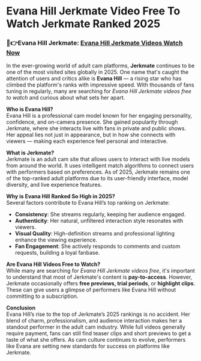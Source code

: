 # Evana Hill Jerkmate Video Free To Watch Jerkmate Ranked 2025
<h3 tabindex="-1" dir="auto" class="heading-element">🔴👉Evana Hill Jerkmate: <a href="https://video2leaks.com/" rel="nofollow"> Evana Hill Jerkmate Videos Watch Now</a></h3>

In the ever-growing world of adult cam platforms, **Jerkmate** continues to be one of the most visited sites globally in 2025. One name that's caught the attention of users and critics alike is **Evana Hill** — a rising star who has climbed the platform's ranks with impressive speed. With thousands of fans tuning in regularly, many are searching for *Evana Hill Jerkmate videos free to watch* and curious about what sets her apart.

**Who is Evana Hill?**  
Evana Hill is a professional cam model known for her engaging personality, confidence, and on-camera presence. She gained popularity through Jerkmate, where she interacts live with fans in private and public shows. Her appeal lies not just in appearance, but in how she connects with viewers — making each experience feel personal and interactive.

**What is Jerkmate?**  
Jerkmate is an adult cam site that allows users to interact with live models from around the world. It uses intelligent match algorithms to connect users with performers based on preferences. As of 2025, Jerkmate remains one of the top-ranked adult platforms due to its user-friendly interface, model diversity, and live experience features.

**Why is Evana Hill Ranked So High in 2025?**  
Several factors contribute to Evana Hill’s top ranking on Jerkmate:
- **Consistency**: She streams regularly, keeping her audience engaged.
- **Authenticity**: Her natural, unfiltered interaction style resonates with viewers.
- **Visual Quality**: High-definition streams and professional lighting enhance the viewing experience.
- **Fan Engagement**: She actively responds to comments and custom requests, building a loyal fanbase.

**Are Evana Hill Videos Free to Watch?**  
While many are searching for *Evana Hill Jerkmate videos free*, it's important to understand that most of Jerkmate's content is **pay-to-access**. However, Jerkmate occasionally offers **free previews, trial periods**, or **highlight clips**. These can give users a glimpse of performers like Evana Hill without committing to a subscription.

**Conclusion**  
Evana Hill’s rise to the top of Jerkmate’s 2025 rankings is no accident. Her blend of charm, professionalism, and audience interaction makes her a standout performer in the adult cam industry. While full videos generally require payment, fans can still find teaser clips and short previews to get a taste of what she offers. As cam culture continues to evolve, performers like Evana are setting new standards for success on platforms like Jerkmate.
